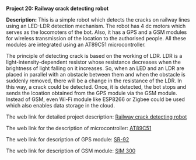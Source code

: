 __Project 20: Railway crack detecting robot__

__Description:__
This is a simple robot which detects the cracks on railway lines using an LED-LDR detection mechanism. The robot has 4 dc motors which serves as the locomoters of the bot. Also, it has a GPS and a  GSM modules for wireless transmission of the location to the authorised people. All these modules are integrated using an AT89C51 microcontroller.

The principle of detecting crack is based on the working of LDR. LDR is a light-intensity-dependent resistor whose resistance decreases when the brightness of light falling on it increases. So, when an LED and an LDR are placed in parallel with an obstacle between them and when the obstacle is suddenly removed, there will be a change in the resistance of the LDR. In this way, a crack could be detected. Once, it is detected, the bot stops and sends the lcoation obtained from the GPS module via the GSM module. Instead of GSM, even Wi-Fi module like ESP8266 or Zigbee could be used which also enables data storage in the cloud.

The web link for detailed project description: [Railway crack detecting robot](http://ijsetr.org/wp-content/uploads/2014/05/IJSETR-VOL-3-ISSUE-5-1453-1457.pdf)

The web link for the description of microcontroller: [AT89C51]()

The web link for description of GPS module: [SR-92](https://d1.amobbs.com/bbs_upload782111/files_10/ourdev_334943.pdf)

The web link for description of GSM module: [SIM 300]()

